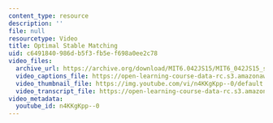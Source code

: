 ```yaml
---
content_type: resource
description: ''
file: null
resourcetype: Video
title: Optimal Stable Matching
uid: c6491840-986d-b5f3-fb5e-f698a0ee2c78
video_files:
  archive_url: https://archive.org/download/MIT6.042JS15/MIT6_042JS15_stableoptimal_ipod.mp4
  video_captions_file: https://open-learning-course-data-rc.s3.amazonaws.com/6-042j-mathematics-for-computer-science-spring-2015/b1209d9a80d256028bd8adf74a8543b8_n4KKgKpp--0.vtt
  video_thumbnail_file: https://img.youtube.com/vi/n4KKgKpp--0/default.jpg
  video_transcript_file: https://open-learning-course-data-rc.s3.amazonaws.com/6-042j-mathematics-for-computer-science-spring-2015/ece77a932faa919b76e7c2fe31e813af_n4KKgKpp--0.pdf
video_metadata:
  youtube_id: n4KKgKpp--0
---
```

